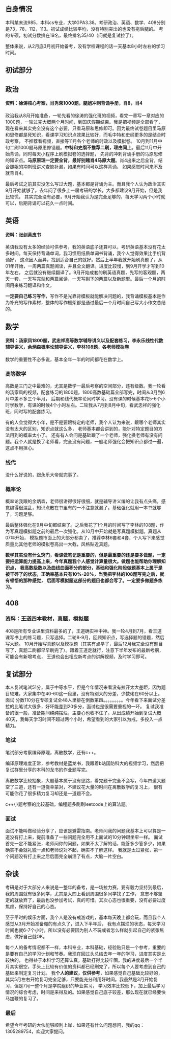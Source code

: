 ## 自身情况
本科某末流985，本科cs专业，大学GPA3.38。考研政治、英语、数学、408分别是73，78，112，113。初试成绩比较平均，没有特别突出的也没有拖后腿的。
考的专硕，初试分数排在19名，最终排名35/40（问就是复试拉了）。

整体来说，从2月底3月初开始备考，没有学校课程的话一天基本8小时左右的学习时间。

## 初试部分
## 政治
#### 资料：徐涛核心考案，肖秀荣1000题，腿姐冲刺背诵手册，肖8，肖4
政治我从8月开始准备，一轮先看的徐涛的强化班的视频，看完一章写一章对应的1000题，一轮过完大概两个月时间，到国庆假期结束。我是把视频是全部看了，
现在看来其实完全没有这个必要，只看马原和思修即可。因为最终试卷题目里马原和思修都是死知识，看课学习知识点效果比较好，而毛中特和史纲更多的是结合时政考察，
不推荐看视频，直接等11月各个老师的时政以及模拟卷。
10月到11月中旬二刷1000题马原思修错题。**中特和史纲不推荐二刷，理由同上**。最后11月中开始背诵，同时每天小程序上刷模拟卷的选择题，
先背的冲刺背诵手册的马原思修的知识点。**马原原理一定要全背，最好别赌肖4马原大题**。肖4出来之后全背，结合腿姐的冲刺班讲义查缺补漏，如果有时间可以这样背诵，
如果感觉时间来不及就背肖4。

最后考试之前其实没怎么写过大题，基本都是背诵为主。而且我个人认为政治其实9月开始就够了。去年问了很多上一届考研的学长，大多都建议9月开始，但是我比较慌，
其实完全没有必要，9月开始我认为是完全足够的，每天学习两个小时就可以，后期背诵可以花久一点时间。

## 英语
#### 资料：张剑黄皮书
英语我没有太多的经验可供参考，我的英语底子还算可以，考研英语基本没有花太多时间。每天保持背诵单词，我习惯用纸质单词书背诵，我个人觉得效果比手机背诵好，
这点因人而异，找到适合自己的就好。然后上半年我就开始刷真题了，从01年开始，一周两篇真题阅读，并且全文翻译。进度比较慢，到9月开学才写到10年左右，
之后就没有继续翻译了。9月开始成套的刷英语真题，先写的客观题，两天一套，一天写完型和两篇阅读，一天写剩下的两篇以及新题型。最后一个月的时间用来练习翻译和作文。

**一定要自己练习写作**，写作不是光靠背模板就能解决问题的，我背诵模板基本是作为补充的写作素材，整体的写作框架都是通过最后一个月时间自己写大小作文总结的。

## 数学
#### 资料：汤家凤1800题，武忠祥高等数学辅导讲义以及配套练习，李永乐线性代数辅导讲义，余炳森概率论辅导讲义，李林108题，各老师模拟卷
数学的重要性不必多说，基本全年一半的时间都花在数学上。
### 高等数学
高数是三门之中最难的，尤其是数学一最后考察的空间部分，还有级数。我一轮看的汤家凤的视频，配套练习的1800题，1800高数基础篇全部写完，时间从3月到6月中差不多三个半月，
后期和线代概率论同时学习。没有课的时候基本花5-6个小时学数学，有课的时候4个小时左右。二轮我从7月到8月中旬，看武忠祥的强化班，同时写的配套练习。

有的人会觉得大小年，是不是要跟特定的老师，我个人认为来说，跟哪个老师其实没有太大的区别，知识点就这么多， 老师基本都会讲到的，能针对特定题目的方法用到的概率太小了。
还有有人会问是基础跟了一个老师，强化换老师有没有问题。我个人就是换了老师看，完全没有问题，一般老师强化会把知识点都过一遍，这点不用担心。
### 线代
没什么好说的，跟永乐大帝就完事了。
### 概率论
概率论我跟的余炳森，老师很讲得很好很细，就是辅导讲义编的让我有点头痛，感觉编得很混乱，知识点散在书里有的一不注意就漏了。基础强化就用一本书就够了，习题足够。

最后整体强化在9月中旬都结束了。之后我花了1个月的时间写了李林的108题，作为写真题模拟题之前的最后一次强化。从10月中开始就是写真题模拟题。真题从07年开始，
模拟题市面上的大部分都卖了，推荐李林6套和4套，个人写下来感觉质量比其他老师的模拟卷高出一大截，风格贴近真题。

**数学其实没有什么窍门，看课做笔记是重要的，但是最重要的还是要多做题，一定要把运算能力提高上来，今年真题我个人感觉计算量很大。做题也能帮助你理解知识点，**
**我高数级数以及曲线曲面积分的部分，基础和强化阶段做题基本上属于是被干碎了的状态，正确率基本只有10%-20%，当我把李林的108题写完之后，就有顿悟的那种感觉，**
**后面写模拟题这部分的题目也都会写了。一定要多做题多练习。**
## 408
### 资料：王道四本教材，真题，模拟题
408是所有专业课里资料最多的了，王道确实神中神。我一轮4月到7月，看王道课写书上的练习题，只写选择。二轮8-9月，回顾知识点，写选择题的错题，然后写大题。
10月开始写真题以及模拟题（其实有点早了，最后12月我完全没有题目写了，真题二刷都早早刷完了）。跟着王道走就行，注意下半年发布的最新考纲，可能会有新增考点，
王道也会出相应新考点的讲解视频，及时学习即可。

## 复试部分
本人复试笔试51分，属于中等水平，但是今年情况来看没有拉开太大差距，因为题目较难，大家集中在40-60这一段里，没有特别大的分差，少数佬在60分以上。面试
分数110分在专硕复试全48人里排在倒数第四。。。。。。。。。今年看下来面试分差拉的比笔试大很多，好坏能差到20多分，面试也是很需要重视的一环。
复试我准备的很一般，准备期间纯纯摆烂，主要心也收不住了。从出成绩开始到复试大概40天，我每天学习时间不超过两个小时，希望看到的大家引以为戒，多投入一点精力。
### 笔试
笔试部分考察编译原理，离散数学，还有c++。

编译原理难度正常，参考教材是蓝龙书，我跟着b站国防科大的视频学习，然后把复试群里分享的本科的龙书的作业题写完。

离散数学比较抽象，大题基本属于没有思路，看完题干完全不会写，今年四道大题空了三道，还有一道侥幸蒙对，不建议花大量的时间在离散数学的复习上，
很有可能你花了很多精力复习却还是一道题不会。

c++小题考察的比较基础，编程题多刷刷leetcode上的算法题。
### 面试
面试不能叫做经验分享了，应该是避雷指南。老师问我的问题我基本上可以算是一道没有打上来，提前准备了一些问题完全用不上面试的10分钟跟坐牢一样。
面试首先一定不能紧张，老师问你的问题，如果不太了解的话，能答多少答多少，如果确实不会就礼貌一点和老师说对不起，确实不了解这样。
我就是太过紧张，第一个问题没有打上来之后后面完全崩溃了有点，大脑一片空白。

## 杂谈
考研是对于大部分人来说是一整年的备考，是一场拉力赛，要有毅力坚持到最后，我的周围就有很多同学，尤其是大四上看到周围很多同学找了工作，
意志不够坚定的就放弃了，最后也没参加考试，真的可惜。其次心态也很重要，没有必要过度焦虑，保持好自己的心态。

至于平时的娱乐方面，我个人是没有戒游戏的，基本每天晚上都会玩，而且我个人感觉从3月开始准备绷的有点久了，进入下半年后，
我有点摆烂的状态，每天学习时间也就6-7个小时，所以没有必要因为别人不玩或者怎么样就引起自己的紧张焦虑，做好自己就OK。

每个人的备考情况都不一样，本科专业，本科基础，经验贴只是一个参考，重要的是要有自己的学习计划和节奏。我现在回过头总结去年一年的学习，进度其实是比较快的，
也得益于本科学习还算认真，基础打得比较牢固。我的进度最后一个半月其实很空，手头上比较有价值的资料都已经刷完了，所以每个人要考虑到自己的基础来制定复习计划。
我**个人的建议，仅供参考**，如果感觉自己基础比较好的，其实5月左右开始复习完全足够，只要能充分利用好时间。我虽然是3月开始复习，但是7月一整个月是学院组织的毕业实习，
学习效率比较低下，加上最后学习情况的综合考虑，时间是来得及的。如果感觉自己底子较差，那么现在就已经要快马加鞭的复习了。
### 最后
希望今年考研的大伙能够顺利上岸，如果还有什么问题想问，我的qq：1305289754，欢迎大家提问。

